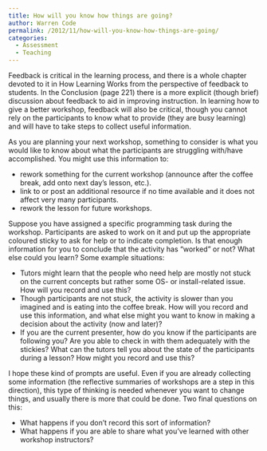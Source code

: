 ```yaml
---
title: How will you know how things are going?
author: Warren Code
permalink: /2012/11/how-will-you-know-how-things-are-going/
categories:
  - Assessment
  - Teaching
---
```

Feedback is critical in the learning process, and there is a whole chapter devoted to it in How Learning Works from the perspective of feedback to students. In the Conclusion (page 221) there is a more explicit (though brief) discussion about feedback to aid in improving instruction. In learning how to give a better workshop, feedback will also be critical, though you cannot rely on the participants to know what to provide (they are busy learning) and will have to take steps to collect useful information.

As you are planning your next workshop, something to consider is what you would like to know about what the participants are struggling with/have accomplished. You might use this information to:

*   rework something for the current workshop (announce after the coffee break, add onto next day&#8217;s lesson, etc.).
*   link to or post an additional resource if no time available and it does not affect very many participants.
*   rework the lesson for future workshops.

Suppose you have assigned a specific programming task during the workshop. Participants are asked to work on it and put up the appropriate coloured sticky to ask for help or to indicate completion. Is that enough information for you to conclude that the activity has &#8220;worked&#8221; or not? What else could you learn? Some example situations:

*   Tutors might learn that the people who need help are mostly not stuck on the current concepts but rather some OS- or install-related issue. How will you record and use this?
*   Though participants are not stuck, the activity is slower than you imagined and is eating into the coffee break. How will you record and use this information, and what else might you want to know in making a decision about the activity (now and later)?
*   If you are the current presenter, how do you know if the participants are following you? Are you able to check in with them adequately with the stickies? What can the tutors tell you about the state of the participants during a lesson? How might you record and use this?

I hope these kind of prompts are useful. Even if you are already collecting some information (the reflective summaries of workshops are a step in this direction), this type of thinking is needed whenever you want to change things, and usually there is more that could be done. Two final questions on this:

*   What happens if you don&#8217;t record this sort of information?
*   What happens if you are able to share what you&#8217;ve learned with other workshop instructors?
